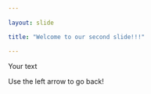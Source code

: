 ```yaml
---
	
layout: slide

title: "Welcome to our second slide!!!"
	
---
```

	
Your text
	
Use the left arrow to go back!
